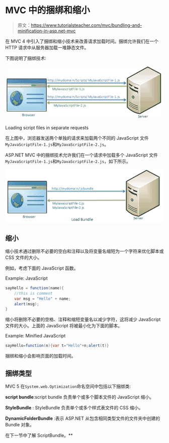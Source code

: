 # MVC 中的捆绑和缩小

> 原文：<https://www.tutorialsteacher.com/mvc/bundling-and-minification-in-asp.net-mvc>

在 MVC 4 中引入了捆绑和缩小技术来改善请求加载时间。捆绑允许我们在一个 HTTP 请求中从服务器加载一堆静态文件。

下图说明了捆绑技术:

[![](img/531fb221df4ddeb4b01c1202f1d5b1b0.png)](../../Content/images/mvc/bundling-1.png)

Loading script files in separate requests



在上图中，浏览器发送两个单独的请求来加载两个不同的 JavaScript 文件`MyJavaScriptFile-1.js`和`MyJavaScriptFile-2.js`。

ASP.NET MVC 中的捆绑技术允许我们在一个请求中加载多个 JavaScript 文件`MyJavaScriptFile-1.js`和`MyJavaScriptFile-2.js`，如下所示。

[![Bundling and minification](img/32f95ba2d18db122e3d9ae03b27af9fc.png)](../../Content/images/mvc/bundling-2.png)

## 缩小

缩小技术通过删除不必要的空白和注释以及将变量名缩短为一个字符来优化脚本或 CSS 文件的大小。

例如，考虑下面的 JavaScript 函数。

Example: JavaScript 

```cs
sayHello = function(name){
    //this is comment
    var msg = "Hello" + name;
    alert(msg);
} 
```

缩小将删除不必要的空格、注释和缩短变量名以减少字符，这将减少 JavaScript 文件的大小。上面的 JavaScript 将被最小化为下面的脚本。

Example: Minified JavaScript 

```cs
sayHello=function(n){var t="Hello"+n;alert(t)} 
```

捆绑和缩小会影响页面的加载时间。

## 捆绑类型

MVC 5 在`System.web.Optimization`命名空间中包括以下捆绑类:

**script bundle**:script bundle 负责单个或多个脚本文件的 JavaScript 缩小。

**StyleBundle** : StyleBundle 负责单个或多个样式表文件的 CSS 缩小。

**DynamicFolderBundle** :表示 ASP.NET 从包含相同类型文件的文件夹中创建的 Bundle 对象。

在下一节中了解 ScriptBundle。**